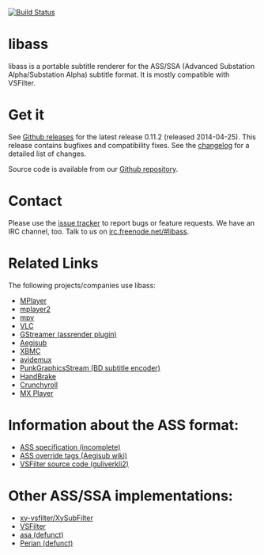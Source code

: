 [![Build Status](https://api.travis-ci.org/libass/libass.png)](https://travis-ci.org/libass/libass)

libass
======
libass is a portable subtitle renderer for the ASS/SSA (Advanced Substation Alpha/Substation Alpha) subtitle format. It is mostly compatible with VSFilter.

Get it
======
See [Github releases](https://github.com/libass/libass/releases) for the latest release 0.11.2 (released 2014-04-25). This release contains bugfixes and compatibility fixes. See the [changelog](https://github.com/libass/libass/blob/master/Changelog) for a detailed list of changes.

Source code is available from our [Github repository](https://github.com/libass/libass).

Contact
=======
Please use the [issue tracker](https://github.com/libass/libass/issues?state=open) to report bugs or feature requests. We have an IRC channel, too. Talk to us on [irc.freenode.net/#libass](irc://irc.freenode.net/libass).

Related Links
=============
The following projects/companies use libass:

- [MPlayer](http://www.mplayerhq.hu/)
- [mplayer2](http://www.mplayer2.org/)
- [mpv](http://mpv.io/)
- [VLC](http://www.videolan.org/)
- [GStreamer (assrender plugin)](http://www.gstreamer.org/)
- [Aegisub](http://www.aegisub.net/)
- [XBMC](http://xbmc.org/)
- [avidemux](http://fixounet.free.fr/avidemux/)
- [PunkGraphicsStream (BD subtitle encoder)](http://code.google.com/p/punkgraphicstream/)
- [HandBrake](http://handbrake.fr/)
- [Crunchyroll](http://www.crunchyroll.com/)
- [MX Player](https://play.google.com/store/apps/details?id=com.mxtech.videoplayer.ad)

Information about the ASS format:
=================================
- [ASS specification (incomplete)](http://moodub.free.fr/video/ass-specs.doc)
- [ASS override tags (Aegisub wiki)](http://aegisub.cellosoft.com/docs/ASS_Tags)
- [VSFilter source code (guliverkli2)](http://guliverkli2.svn.sourceforge.net/viewvc/guliverkli2/src/subtitles/)

Other ASS/SSA implementations:
==============================
- [xy-vsfilter/XySubFilter](https://code.google.com/p/xy-vsfilter/)
- [VSFilter](http://sourceforge.net/projects/guliverkli2/)
- [asa (defunct)](http://git.spaceboyz.net/asa.git)
- [Perian (defunct)](http://perian.org/)
